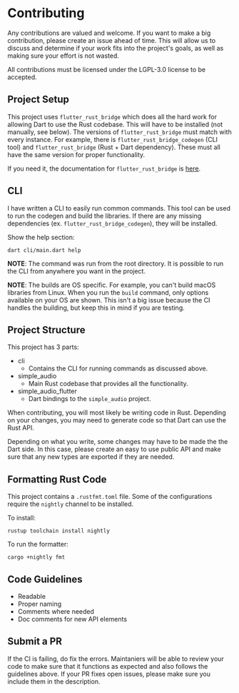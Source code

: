 # Contributing

Any contributions are valued and welcome. If you want to make a big contribution, please create an issue ahead of time.
This will allow us to discuss and determine if your work fits into the project's goals, as well as making sure your effort is not wasted.

All contributions must be licensed under the LGPL-3.0 license to be accepted.

## Project Setup

This project uses `flutter_rust_bridge` which does all the hard work for allowing Dart to use the Rust codebase.
This will have to be installed (not manually, see below). The versions of `flutter_rust_bridge` must match with every instance. For example,
there is `flutter_rust_bridge_codegen` (CLI tool) and `flutter_rust_bridge` (Rust + Dart dependency).
These must all have the same version for proper functionality.

If you need it, the documentation for `flutter_rust_bridge` is [here](https://cjycode.com/flutter_rust_bridge/).

## CLI

I have written a CLI to easily run common commands.
This tool can be used to run the codegen and build the libraries.
If there are any missing dependencies (ex. `flutter_rust_bridge_codegen`), they will be installed.

Show the help section:

```
dart cli/main.dart help
```

**NOTE**: The command was run from the root directory. It is possible to run the CLI from anywhere you want in the project.

**NOTE**: The builds are OS specific. For example, you can't build macOS libraries from Linux.
When you run the `build` command, only options available on your OS are shown.
This isn't a big issue because the CI handles the building, but keep this in mind if you are testing.

## Project Structure

This project has 3 parts:

- cli
  - Contains the CLI for running commands as discussed above.
- simple_audio
  - Main Rust codebase that provides all the functionality.
- simple_audio_flutter
  - Dart bindings to the `simple_audio` project.

When contributing, you will most likely be writing code in Rust. Depending on your changes, you may need to generate code so that Dart can use the Rust API.

Depending on what you write, some changes may have to be made the the Dart side. In this case, please create
an easy to use public API and make sure that any new types are exported if they are needed.

## Formatting Rust Code

This project contains a `.rustfmt.toml` file. Some of the configurations require the
`nightly` channel to be installed.

To install:

```
rustup toolchain install nightly
```

To run the formatter:

```
cargo +nightly fmt
```

## Code Guidelines

- Readable
- Proper naming
- Comments where needed
- Doc comments for new API elements

## Submit a PR

If the CI is failing, do fix the errors.
Maintaniers will be able to review your code to make sure that it functions as expected and also follows the guidelines above.
If your PR fixes open issues, please make sure you include them in the description.
